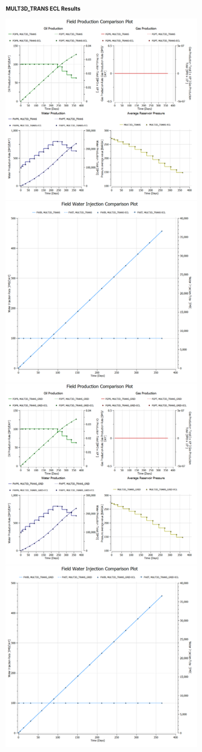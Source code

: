 #### MULT3D_TRANS ECL Results

![](ECL/MULT3D_TRANS-Field_Production_Comparison_Plot.png)
![](ECL/MULT3D_TRANS-Field_Water_Injection_Comparison_Plot.png)
![](ECL/MULT3D_TRANS_GRID-Field_Production_Comparison_Plot.png)
![](ECL/MULT3D_TRANS_GRID-Field_Water_Injection_Comparison_Plot.png)
